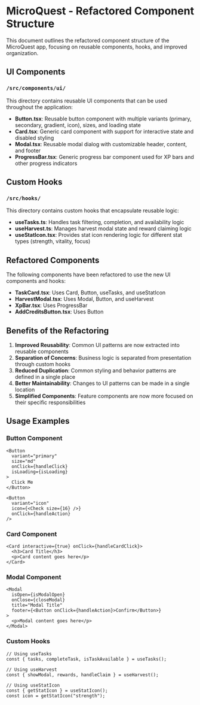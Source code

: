 # MicroQuest - Refactored Component Structure

This document outlines the refactored component structure of the MicroQuest app, focusing on reusable components, hooks, and improved organization.

## UI Components

### `/src/components/ui/`

This directory contains reusable UI components that can be used throughout the application:

- **Button.tsx**: Reusable button component with multiple variants (primary, secondary, gradient, icon), sizes, and loading state
- **Card.tsx**: Generic card component with support for interactive state and disabled styling
- **Modal.tsx**: Reusable modal dialog with customizable header, content, and footer
- **ProgressBar.tsx**: Generic progress bar component used for XP bars and other progress indicators

## Custom Hooks

### `/src/hooks/`

This directory contains custom hooks that encapsulate reusable logic:

- **useTasks.ts**: Handles task filtering, completion, and availability logic
- **useHarvest.ts**: Manages harvest modal state and reward claiming logic
- **useStatIcon.tsx**: Provides stat icon rendering logic for different stat types (strength, vitality, focus)

## Refactored Components

The following components have been refactored to use the new UI components and hooks:

- **TaskCard.tsx**: Uses Card, Button, useTasks, and useStatIcon
- **HarvestModal.tsx**: Uses Modal, Button, and useHarvest
- **XpBar.tsx**: Uses ProgressBar
- **AddCreditsButton.tsx**: Uses Button

## Benefits of the Refactoring

1. **Improved Reusability**: Common UI patterns are now extracted into reusable components
2. **Separation of Concerns**: Business logic is separated from presentation through custom hooks
3. **Reduced Duplication**: Common styling and behavior patterns are defined in a single place
4. **Better Maintainability**: Changes to UI patterns can be made in a single location
5. **Simplified Components**: Feature components are now more focused on their specific responsibilities

## Usage Examples

### Button Component

```tsx
<Button
  variant="primary"
  size="md"
  onClick={handleClick}
  isLoading={isLoading}
>
  Click Me
</Button>

<Button
  variant="icon"
  icon={<Check size={16} />}
  onClick={handleAction}
/>
```

### Card Component

```tsx
<Card interactive={true} onClick={handleCardClick}>
  <h3>Card Title</h3>
  <p>Card content goes here</p>
</Card>
```

### Modal Component

```tsx
<Modal
  isOpen={isModalOpen}
  onClose={closeModal}
  title="Modal Title"
  footer={<Button onClick={handleAction}>Confirm</Button>}
>
  <p>Modal content goes here</p>
</Modal>
```

### Custom Hooks

```tsx
// Using useTasks
const { tasks, completeTask, isTaskAvailable } = useTasks();

// Using useHarvest
const { showModal, rewards, handleClaim } = useHarvest();

// Using useStatIcon
const { getStatIcon } = useStatIcon();
const icon = getStatIcon("strength");
```
